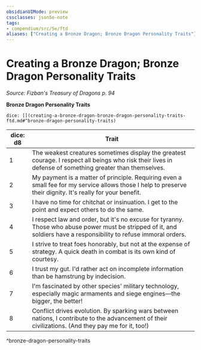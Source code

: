 ```yaml
---
obsidianUIMode: preview
cssclasses: json5e-note
tags:
- compendium/src/5e/ftd
aliases: ["Creating a Bronze Dragon; Bronze Dragon Personality Traits"]
---
```

# Creating a Bronze Dragon; Bronze Dragon Personality Traits
*Source: Fizban's Treasury of Dragons p. 94* 

**Bronze Dragon Personality Traits**

`dice: [](creating-a-bronze-dragon-bronze-dragon-personality-traits-ftd.md#^bronze-dragon-personality-traits)`

| dice: d8 | Trait |
|----------|-------|
| 1 | The weakest creatures sometimes display the greatest courage. I respect all beings who risk their lives in defense of something greater than themselves. |
| 2 | My payment is a matter of principle. Requiring even a small fee for my service allows those I help to preserve their dignity. It's really for your benefit. |
| 3 | I have no time for chitchat or insinuation. I get to the point and expect others to do the same. |
| 4 | I respect law and order, but it's no excuse for tyranny. Those who abuse power must be stripped of it, and soldiers have a responsibility to refuse immoral orders. |
| 5 | I strive to treat foes honorably, but not at the expense of strategy. A quick death in combat is its own kind of courtesy. |
| 6 | I trust my gut. I'd rather act on incomplete information than be hamstrung by indecision. |
| 7 | I'm fascinated by other species' military technology, especially magic armaments and siege engines—the bigger, the better! |
| 8 | Conflict drives evolution. By sparking wars between nations, I contribute to the advancement of their civilizations. (And they pay me for it, too!) |
^bronze-dragon-personality-traits